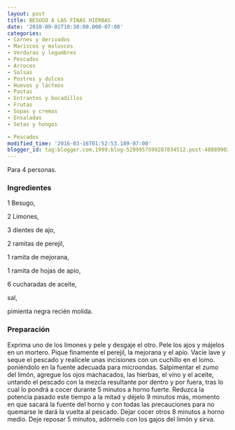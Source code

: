 ```yaml
---
layout: post
title: BESUGO A LAS FINAS HIERBAS
date: '2010-09-01T10:30:00.000-07:00'
categories:
- Carnes y derivados
- Mariscos y moluscos
- Verduras y legumbres
- Pescados
- Arroces
- Salsas
- Postres y dulces
- Huevos y lácteos
- Pastas
- Entrantes y bocadillos
- Frutas
- Sopas y cremas
- Ensaladas
- Setas y hongos

- Pescados
modified_time: '2016-03-16T01:52:53.189-07:00'
blogger_id: tag:blogger.com,1999:blog-5299957599287034512.post-4888990292936651967
---
```


Para 4 personas.

<h3>Ingredientes</h3>

1 Besugo,

2 Limones,

3 dientes de ajo,

2 ramitas de perejil,

1 ramita de mejorana,

1 ramita de hojas de apio,

6 cucharadas de aceite,

sal,

pimienta negra recién molida.

<h3>Preparación</h3>

Exprima uno de los limones y pele y desgaje el otro. Pele los ajos y májelos en un mortero. Pique finamente el perejil, la mejorana y el apio. Vacíe lave y seque el pescado y realícele unas incisiones con un cuchillo en el lomo. poniéndolo en la fuente adecuada para microondas. Salpimentar el zumo del limón, agregue los ojos machacados, las hierbas, el vino y el aceite, untando el pescado con la mezcla resultante por dentro y por fuera, tras lo cual lo pondrá a cocer durante 5 minutos a horno fuerte. Reduzca la potencia pasado este tiempo a la mitad y déjelo 9 minutos más, momento en que sacará la fuente del horno y con todas las precauciones para no quemarse le dará la vuelta al pescado. Dejar cocer otros 8 minutos a horno medio. Deje reposar 5 minutos, adórnelo con los gajos del limón y sirva.

